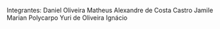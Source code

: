 Integrantes: Daniel Oliveira Matheus Alexandre de Costa Castro Jamile Marian Polycarpo Yuri de Oliveira Ignácio
